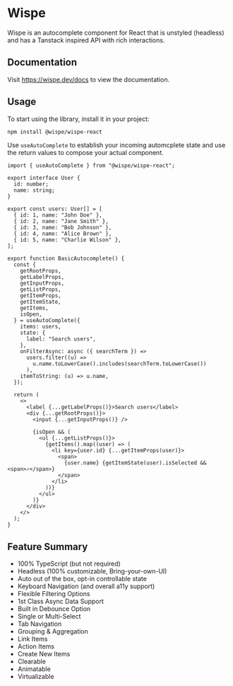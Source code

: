 # Wispe

Wispe is an autocomplete component for React that is unstyled (headless) and has a Tanstack inspired API with rich interactions.

## Documentation

Visit https://wispe.dev/docs to view the documentation.

## Usage

To start using the library, install it in your project:

```bash
npm install @wispe/wispe-react
```

Use `useAutoComplete` to establish your incoming automcplete state and use the return values to compose your actual component.

```tsx
import { useAutoComplete } from "@wispe/wispe-react";

export interface User {
  id: number;
  name: string;
}

export const users: User[] = [
  { id: 1, name: "John Doe" },
  { id: 2, name: "Jane Smith" },
  { id: 3, name: "Bob Johnson" },
  { id: 4, name: "Alice Brown" },
  { id: 5, name: "Charlie Wilson" },
];

export function BasicAutocomplete() {
  const {
    getRootProps,
    getLabelProps,
    getInputProps,
    getListProps,
    getItemProps,
    getItemState,
    getItems,
    isOpen,
  } = useAutoComplete({
    items: users,
    state: {
      label: "Search users",
    },
    onFilterAsync: async ({ searchTerm }) =>
      users.filter((u) =>
        u.name.toLowerCase().includes(searchTerm.toLowerCase())
      ),
    itemToString: (u) => u.name,
  });

  return (
    <>
      <label {...getLabelProps()}>Search users</label>
      <div {...getRootProps()}>
        <input {...getInputProps()} />

        {isOpen && (
          <ul {...getListProps()}>
            {getItems().map((user) => (
              <li key={user.id} {...getItemProps(user)}>
                <span>
                  {user.name} {getItemState(user).isSelected && <span>✓</span>}
                </span>
              </li>
            ))}
          </ul>
        )}
      </div>
    </>
  );
}

```

## Feature Summary

- 100% TypeScript (but not required)
- Headless (100% customizable, Bring-your-own-UI)
- Auto out of the box, opt-in controllable state
- Keyboard Navigation (and overall a11y support)
- Flexible Filtering Options
- 1st Class Async Data Support
- Built in Debounce Option
- Single or Multi-Select
- Tab Navigation
- Grouping & Aggregation
- Link Items
- Action Items
- Create New Items
- Clearable
- Animatable
- Virtualizable
